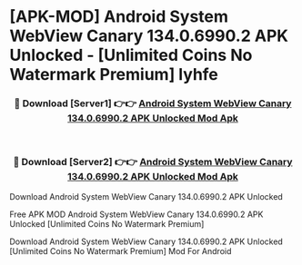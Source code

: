 # [APK-MOD] Android System WebView Canary 134.0.6990.2 APK Unlocked - [Unlimited Coins No Watermark Premium] lyhfe



<div align="center">
<h3>🔴 Download [Server1] 👉👉 <a href="https://momento.my/?title=Android_System_WebView_Canary_134.0.6990.2_APK_Unlocked">Android System WebView Canary 134.0.6990.2 APK Unlocked Mod Apk</a></h3><br>

<h3>🔴 Download [Server2] 👉👉 <a href="https://momento.my/?title=Android_System_WebView_Canary_134.0.6990.2_APK_Unlocked">Android System WebView Canary 134.0.6990.2 APK Unlocked Mod Apk</a></h3>
</div>



Download Android System WebView Canary 134.0.6990.2 APK Unlocked 

Free APK MOD Android System WebView Canary 134.0.6990.2 APK Unlocked [Unlimited Coins No Watermark Premium]

Download Android System WebView Canary 134.0.6990.2 APK Unlocked [Unlimited Coins No Watermark Premium] Mod For Android
